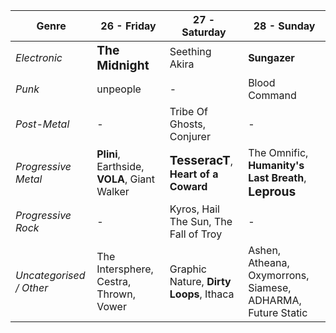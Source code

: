 |Genre|26 - Friday|27 - Saturday|28 - Sunday|
|---|---|---|---|
|_Electronic_|<span style="font-size: larger; font-weight: bold;">The Midnight</span>|Seething Akira|<span style="font-size: medium; font-weight: bold;">Sungazer</span>|
|_Punk_|unpeople|-|Blood Command|
|_Post-Metal_|-|Tribe Of Ghosts, Conjurer|-|
|_Progressive Metal_|<span style="font-size: medium; font-weight: bold;">Plini</span>, Earthside, <span style="font-size: medium; font-weight: bold;">VOLA</span>, Giant Walker|<span style="font-size: larger; font-weight: bold;">TesseracT</span>, <span style="font-size: medium; font-weight: bold;">Heart of a Coward</span>|The Omnific, <span style="font-size: medium; font-weight: bold;">Humanity's Last Breath</span>, <span style="font-size: larger; font-weight: bold;">Leprous</span>|
|_Progressive Rock_|-|Kyros, Hail The Sun, The Fall of Troy|-|
|_Uncategorised / Other_|The Intersphere, Cestra, Thrown, Vower|Graphic Nature, <span style="font-size: medium; font-weight: bold;">Dirty Loops</span>, Ithaca|Ashen, Atheana, Oxymorrons, Siamese, ADHARMA, Future Static|
